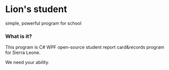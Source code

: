 # Lion's student

simple, powerful program for school

### What is it?
This program is C# WPF open-source student report card&records program for Sierra Leone.

We need your ability.